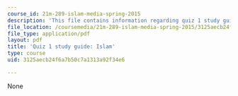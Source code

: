 ```yaml
---
course_id: 21m-289-islam-media-spring-2015
description: 'This file contains information regarding quiz 1 study guide: islam.'
file_location: /coursemedia/21m-289-islam-media-spring-2015/3125aecb24f6a7b50c7a1313a92f34e6_MIT21M_289S15_quiz1_study.pdf
file_type: application/pdf
layout: pdf
title: 'Quiz 1 study guide: Islam'
type: course
uid: 3125aecb24f6a7b50c7a1313a92f34e6

---
```

None
